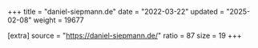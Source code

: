 +++
title = "daniel-siepmann.de"
date = "2022-03-22"
updated = "2025-02-08"
weight = 19677

[extra]
source = "https://daniel-siepmann.de/"
ratio = 87
size = 19
+++
